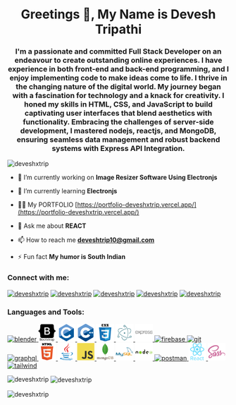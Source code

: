 <h1 align="center">Greetings 👋, My Name is Devesh Tripathi</h1>
<h3 align="center">I'm a passionate and committed Full Stack Developer on an endeavour to create outstanding online experiences. I have experience in both front-end and back-end programming, and I enjoy implementing code to make ideas come to life. I thrive in the changing nature of the digital world. My journey began with a fascination for technology and a knack for creativity. I honed my skills in HTML, CSS, and JavaScript to build captivating user interfaces that blend aesthetics with functionality. Embracing the challenges of server-side development, I mastered nodejs, reactjs, and MongoDB, ensuring seamless data management and robust backend systems with Express API Integration.</h3>

<p align="left"> <img src="https://komarev.com/ghpvc/?username=deveshxtrip&label=Profile%20views&color=0e75b6&style=flat" alt="deveshxtrip" /> </p>

- 🔭 I’m currently working on **Image Resizer Software Using Electronjs**

- 🌱 I’m currently learning **Electronjs**

- 👨‍💻 My PORTFOLIO [https://portfolio-deveshxtrip.vercel.app/](https://portfolio-deveshxtrip.vercel.app/)

- 💬 Ask me about **REACT**

- 📫 How to reach me **deveshtrip10@gmail.com**

- ⚡ Fun fact **My humor is South Indian**

<h3 align="left">Connect with me:</h3>
<p align="left">
<a href="https://twitter.com/deveshxtrip" target="blank"><img align="center" src="https://raw.githubusercontent.com/rahuldkjain/github-profile-readme-generator/master/src/images/icons/Social/twitter.svg" alt="deveshxtrip" height="30" width="40" /></a>
<a href="https://linkedin.com/in/deveshxtrip" target="blank"><img align="center" src="https://raw.githubusercontent.com/rahuldkjain/github-profile-readme-generator/master/src/images/icons/Social/linked-in-alt.svg" alt="deveshxtrip" height="30" width="40" /></a>
<a href="https://www.youtube.com/c/deveshxtrip" target="blank"><img align="center" src="https://raw.githubusercontent.com/rahuldkjain/github-profile-readme-generator/master/src/images/icons/Social/youtube.svg" alt="deveshxtrip" height="30" width="40" /></a>
<a href="https://www.codechef.com/users/deveshxtrip" target="blank"><img align="center" src="https://cdn.jsdelivr.net/npm/simple-icons@3.1.0/icons/codechef.svg" alt="deveshxtrip" height="30" width="40" /></a>
<a href="https://www.hackerrank.com/deveshxtrip" target="blank"><img align="center" src="https://raw.githubusercontent.com/rahuldkjain/github-profile-readme-generator/master/src/images/icons/Social/hackerrank.svg" alt="deveshxtrip" height="30" width="40" /></a>
</p>

<h3 align="left">Languages and Tools:</h3>
<p align="left"> <a href="https://www.blender.org/" target="_blank" rel="noreferrer"> <img src="https://download.blender.org/branding/community/blender_community_badge_white.svg" alt="blender" width="40" height="40"/> </a> <a href="https://getbootstrap.com" target="_blank" rel="noreferrer"> <img src="https://raw.githubusercontent.com/devicons/devicon/master/icons/bootstrap/bootstrap-plain-wordmark.svg" alt="bootstrap" width="40" height="40"/> </a> <a href="https://www.cprogramming.com/" target="_blank" rel="noreferrer"> <img src="https://raw.githubusercontent.com/devicons/devicon/master/icons/c/c-original.svg" alt="c" width="40" height="40"/> </a> <a href="https://www.w3schools.com/cpp/" target="_blank" rel="noreferrer"> <img src="https://raw.githubusercontent.com/devicons/devicon/master/icons/cplusplus/cplusplus-original.svg" alt="cplusplus" width="40" height="40"/> </a> <a href="https://www.w3schools.com/css/" target="_blank" rel="noreferrer"> <img src="https://raw.githubusercontent.com/devicons/devicon/master/icons/css3/css3-original-wordmark.svg" alt="css3" width="40" height="40"/> </a> <a href="https://www.electronjs.org" target="_blank" rel="noreferrer"> <img src="https://raw.githubusercontent.com/devicons/devicon/master/icons/electron/electron-original.svg" alt="electron" width="40" height="40"/> </a> <a href="https://expressjs.com" target="_blank" rel="noreferrer"> <img src="https://raw.githubusercontent.com/devicons/devicon/master/icons/express/express-original-wordmark.svg" alt="express" width="40" height="40"/> </a> <a href="https://firebase.google.com/" target="_blank" rel="noreferrer"> <img src="https://www.vectorlogo.zone/logos/firebase/firebase-icon.svg" alt="firebase" width="40" height="40"/> </a> <a href="https://git-scm.com/" target="_blank" rel="noreferrer"> <img src="https://www.vectorlogo.zone/logos/git-scm/git-scm-icon.svg" alt="git" width="40" height="40"/> </a> <a href="https://graphql.org" target="_blank" rel="noreferrer"> <img src="https://www.vectorlogo.zone/logos/graphql/graphql-icon.svg" alt="graphql" width="40" height="40"/> </a> <a href="https://www.w3.org/html/" target="_blank" rel="noreferrer"> <img src="https://raw.githubusercontent.com/devicons/devicon/master/icons/html5/html5-original-wordmark.svg" alt="html5" width="40" height="40"/> </a> <a href="https://www.java.com" target="_blank" rel="noreferrer"> <img src="https://raw.githubusercontent.com/devicons/devicon/master/icons/java/java-original.svg" alt="java" width="40" height="40"/> </a> <a href="https://developer.mozilla.org/en-US/docs/Web/JavaScript" target="_blank" rel="noreferrer"> <img src="https://raw.githubusercontent.com/devicons/devicon/master/icons/javascript/javascript-original.svg" alt="javascript" width="40" height="40"/> </a> <a href="https://www.mongodb.com/" target="_blank" rel="noreferrer"> <img src="https://raw.githubusercontent.com/devicons/devicon/master/icons/mongodb/mongodb-original-wordmark.svg" alt="mongodb" width="40" height="40"/> </a> <a href="https://www.mysql.com/" target="_blank" rel="noreferrer"> <img src="https://raw.githubusercontent.com/devicons/devicon/master/icons/mysql/mysql-original-wordmark.svg" alt="mysql" width="40" height="40"/> </a> <a href="https://nodejs.org" target="_blank" rel="noreferrer"> <img src="https://raw.githubusercontent.com/devicons/devicon/master/icons/nodejs/nodejs-original-wordmark.svg" alt="nodejs" width="40" height="40"/> </a> <a href="https://postman.com" target="_blank" rel="noreferrer"> <img src="https://www.vectorlogo.zone/logos/getpostman/getpostman-icon.svg" alt="postman" width="40" height="40"/> </a> <a href="https://reactjs.org/" target="_blank" rel="noreferrer"> <img src="https://raw.githubusercontent.com/devicons/devicon/master/icons/react/react-original-wordmark.svg" alt="react" width="40" height="40"/> </a> <a href="https://sass-lang.com" target="_blank" rel="noreferrer"> <img src="https://raw.githubusercontent.com/devicons/devicon/master/icons/sass/sass-original.svg" alt="sass" width="40" height="40"/> </a> <a href="https://tailwindcss.com/" target="_blank" rel="noreferrer"> <img src="https://www.vectorlogo.zone/logos/tailwindcss/tailwindcss-icon.svg" alt="tailwind" width="40" height="40"/> </a> </p>

<p><img align="left" src="https://github-readme-stats.vercel.app/api/top-langs?username=deveshxtrip&show_icons=true&locale=en&layout=compact" alt="deveshxtrip" /></p>

<p>&nbsp;<img align="center" src="https://github-readme-stats.vercel.app/api?username=deveshxtrip&show_icons=true&locale=en" alt="deveshxtrip" /></p>

<p><img align="center" src="https://github-readme-streak-stats.herokuapp.com/?user=deveshxtrip&" alt="deveshxtrip" /></p>
